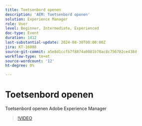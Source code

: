 ```yaml
---
title: Toetsenbord openen
description: 'AEM: Toetsenbord openen'
solution: Experience Manager
role: User
level: Beginner, Intermediate, Experienced
doc-type: Event
duration: 1412
last-substantial-update: 2024-08-30T00:00:00Z
jira: KT-16088
source-git-commit: a5e8d1ccfb7f8874a0081b70ac8c756702ce438d
workflow-type: tm+mt
source-wordcount: '12'
ht-degree: 0%

---
```



# Toetsenbord openen

Toetsenbord openen Adobe Experience Manager

>[!VIDEO](https://video.tv.adobe.com/v/3433161/?learn=on)
